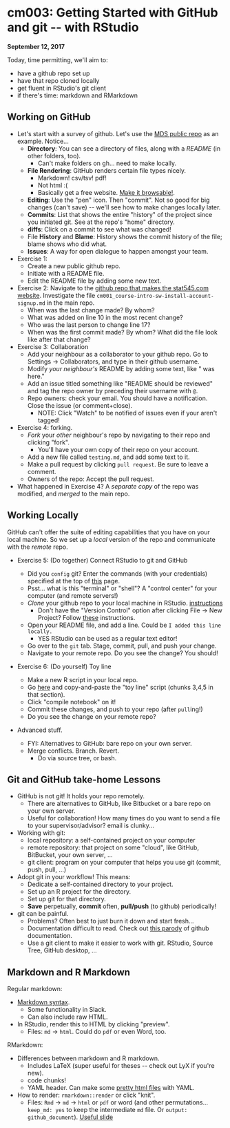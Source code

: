 # cm003: Getting Started with GitHub and git -- with RStudio

__September 12, 2017__

Today, time permitting, we'll aim to:

- have a github repo set up 
- have that repo cloned locally
- get fluent in RStudio's git client
- if there's time: markdown and RMarkdown

## Working on GitHub

- Let's start with a survey of github. Let's use the [MDS public repo](https://github.com/UBC-MDS/public) as an example. Notice...
    - __Directory__: You can see a directory of files, along with a _README_ (in other folders, too).
        - Can't make folders on gh... need to make locally. 
    - __File Rendering__: GitHub renders certain file types nicely.
        - Markdown! csv/tsv! pdf!
        - Not html :(
        - Basically get a free website. [Make it browsable!](http://happygitwithr.com/repo-browsability.html).
    - __Editing__: Use the "pen" icon. Then "commit". Not so good for big changes (can't save) -- we'll see how to make changes locally later. 
    - __Commits__: List that shows the entire "history" of the project since you initiated git. See at the repo's "home" directory. 
    - __diffs__: Click on a commit to see what was changed!
    - File __History__ and __Blame__: History shows the commit history of the file; blame shows who did what. 
    - __Issues__: A way for open dialogue to happen amongst your team.
- Exercise 1:
    - Create a new public github repo.
    - Initiate with a README file. 
    - Edit the README file by adding some new text.
- Exercise 2: Navigate to the [github repo that makes the stat545.com website](https://github.com/STAT545-UBC/STAT545-UBC.github.io). Investigate the file `cm001_course-intro-sw-install-account-signup.md` in the main repo.
    - When was the last change made? By whom?
    - What was added on line 10 in the most recent change?
    - Who was the last person to change line 17?
    - When was the first commit made? By whom? What did the file look like after that change?
- Exercise 3: Collaboration
    - Add your neighbour as a collaborator to your github repo. Go to Settings -> Collaborators, and type in their github username.
    - Modify _your neighbour's_ README by adding some text, like "<my name> was here."
    - Add an issue titled something like "README should be reviewed" and tag the repo owner by preceding their username with `@`.
    - Repo owners: check your email. You should have a notification. Close the issue (or comment+close).
        - NOTE: Click "Watch" to be notified of issues even if your aren't tagged!
- Exercise 4: forking.
    - _Fork_ your _other_ neighbour's repo by navigating to their repo and clicking "fork".
        - You'll have your own copy of their repo on your account.
    - Add a new file called `testing.md`, and add some text to it.
    - Make a pull request by clicking `pull request`. Be sure to leave a comment. 
    - Owners of the repo: Accept the pull request.
- What happened in Exercise 4? A _separate copy_ of the repo was modified, and _merged_ to the main repo. 


## Working Locally

GitHub can't offer the suite of editing capabilities that you have on your local machine. So we set up a _local_ version of the repo and communicate with the _remote_ repo. 

- Exercise 5: (Do together) Connect RStudio to git and GitHub
    - Did you `config` git? Enter the commands (with your credentials) specified at the top of [this](http://happygitwithr.com/hello-git.html#hello-git) page.
    - Psst... what is this "terminal" or "shell"? A "control center" for your computer (and remote servers!)
    - _Clone_ your github repo to your local machine in RStudio. [instructions](http://happygitwithr.com/rstudio-git-github.html#clone-the-new-github-repository-to-your-computer-via-rstudio)
        - Don't have the "Version Control" option after clicking File -> New Project? Follow [these](http://happygitwithr.com/rstudio-see-git.html) instructions.
    - Open your README file, and add a line. Could be `I added this line locally.`
        - YES RStudio can be used as a regular text editor!
    - Go over to the `git` tab. Stage, commit, pull, and push your change.
    - Navigate to your remote repo. Do you see the change? You should!
    
- Exercise 6: (Do yourself) Toy line
    - Make a new R script in your local repo.
    - Go [here](http://stat545.com/block002_hello-r-workspace-wd-project.html#rstudio-projects) and copy-and-paste the "toy line" script (chunks 3,4,5 in that section).
    - Click "compile notebook" on it!
    - Commit these changes, and push to your repo (after `pull`ing!)
    - Do you see the change on your remote repo?
- Advanced stuff.
    - FYI: Alternatives to GitHub: bare repo on your own server.
    - Merge conflicts. Branch. Revert.
        - Do via source tree, or bash. 

## Git and GitHub take-home Lessons

- GitHub is not git! It holds your repo remotely.
    - There are alternatives to GitHub, like Bitbucket or a bare repo on your own server. 
    - Useful for collaboration! How many times do you want to send a file to your supervisor/advisor? email is clunky... 
- Working with git:
    - local repository: a self-contained project on your computer
    - remote repository: that project on some "cloud", like GitHub, BitBucket, your own server, ...
    - git client: program on your computer that helps you use git (commit, push, pull, ...)
- Adopt git in your workflow! This means:
    - Dedicate a self-contained directory to your project.
    - Set up an R project for the directory.
    - Set up git for that directory. 
    - __Save__ perpetually, __commit__ often, __pull/push__ (to github) periodically!
- git can be painful.
    - Problems? Often best to just burn it down and start fresh...
    - Documentation difficult to read. Check out [this parody](https://git-man-page-generator.lokaltog.net/) of github documentation. 
    - Use a git client to make it easier to work with git. RStudio, Source Tree, GitHub desktop, ...


## Markdown and R Markdown

Regular markdown:

- [Markdown syntax](https://daringfireball.net/projects/markdown/syntax).
    - Some functionality in Slack.
    - Can also include raw HTML.
- In RStudio, render this to HTML by clicking "preview".
    - Files: `md` -> `html`. Could do `pdf` or even Word, too.

RMarkdown:

- Differences between markdown and R markdown.
    - Includes LaTeX (super useful for theses -- check out LyX if you're new).
    - code chunks!
    - YAML header. Can make some [pretty html files](http://rmarkdown.rstudio.com/html_document_format.html) with YAML.
- How to render: `rmarkdown::render` or click "knit". 
    - Files: `Rmd` -> `md` -> `html` or `pdf` or word (and other permutations... `keep_md: yes` to keep the intermediate `md` file. Or `output: github_document`). [Useful slide](https://speakerdeck.com/jennybc/happy-git-and-github-for-the-user?slide=56)